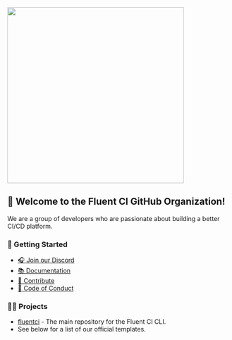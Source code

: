 <a href="https://fluentci.io" style="display: block;">
<img src="https://cdn.jsdelivr.net/gh/fluent-ci-templates/.github/profile/cover.png" style="height: 400px;" />
</a>


## 🌟 Welcome to the Fluent CI GitHub Organization!

We are a group of developers who are passionate about building a better CI/CD platform.

### 🚀 Getting Started

- [🎧 Join our Discord](https://discord.gg/H7M28d9dRk)
- [📚 Documentation](https://docs.fluentci.io)
- [🤝 Contribute](https://github.com/fluent-ci-templates/fluentci/blob/main/CONTRIBUTING.md)
- [📜 Code of Conduct](https://github.com/fluent-ci-templates/fluentci/blob/main/CODE_OF_CONDUCT.md)

### 🧑‍🔬 Projects

- [fluentci](https://github.com/fluent-ci-templates/fluentci) - The main repository for the Fluent CI CLI.
- See below for a list of our official templates.
